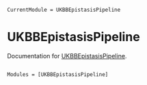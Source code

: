 ```@meta
CurrentModule = UKBBEpistasisPipeline
```

# UKBBEpistasisPipeline

Documentation for [UKBBEpistasisPipeline](https://github.com/olivierlabayle/UKBBEpistasisPipeline.jl).

```@index
```

```@autodocs
Modules = [UKBBEpistasisPipeline]
```
